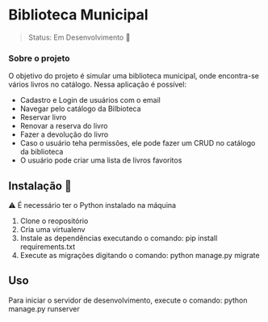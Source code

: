 # Biblioteca Municipal

>Status: Em Desenvolvimento 🚧

### Sobre o projeto
<p>O objetivo do projeto é simular uma biblioteca municipal, onde encontra-se vários livros no catálogo. Nessa aplicação é possível:
</p>
<ul>
  <li>Cadastro e Login de usuários com o email</li>
  <li>Navegar pelo catálogo da Bilbioteca</li>
  <li>Reservar livro</li>
  <li>Renovar a reserva do livro</li>
  <li>Fazer a devolução do livro</li>
  <li>Caso o usuário teha permissões, ele pode fazer um CRUD no catálogo da biblioteca</li>
  <li>O usuário pode criar uma lista de livros favoritos</li>
</ul>

## Instalação 🎈

⚠️ É necessário ter o Python instalado na máquina

1. Clone o reopositório
2. Cria uma virtualenv
3. Instale as dependências executando o comando: pip install requirements.txt
4. Execute as migrações digitando o comando: python manage.py migrate

## Uso

Para iniciar o servidor de desenvolvimento, execute o comando: python manage.py runserver